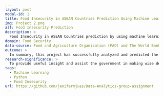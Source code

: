 ```yaml
---
layout: post
modal-id: 1
title: Food Insecurity in ASEAN Countries Prediction Using Machine Learning (ML)
img: Project 2.png
alt: Food Insecurity Prediction
description: >
  Food Insecurity in ASEAN Countries prediction by using machine learning (ML)
domain: Food Security
data-source: Food and Agriculture Organization (FAO) and The World Bank data
outcome: >
  In summary, this project has successfully analyzed and predicted the impact of food insecurity (FI) in ASEAN countries, in addition to helping countries other than ASEAN to analyze their own food insecurity and predict food insecurity.
research-significance: >
  To provide useful insight and assist the government in making wise decisions and strategies to reduce food insecurity.
tags:
  - Machine Learning
  - Python
  - Food Insecurity
url: https://github.com/jenifermjues/Data-Analytics-group-assignment
---
```

